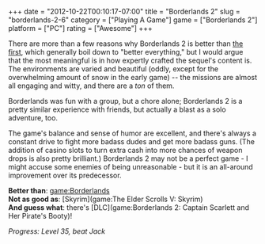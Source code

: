 +++
date = "2012-10-22T00:10:17-07:00"
title = "Borderlands 2"
slug = "borderlands-2-6"
category = ["Playing A Game"]
game = ["Borderlands 2"]
platform = ["PC"]
rating = ["Awesome"]
+++

There are more than a few reasons why Borderlands 2 is better than [the first](game:Borderlands), which generally boil down to "better everything," but I would argue that the most meaningful is in how expertly crafted the sequel's content is.  The environments are varied and beautiful (oddly, except for the overwhelming amount of snow in the early game) -- the missions are almost all engaging and witty, and there are a <i>ton</i> of them.

Borderlands was fun with a group, but a chore alone; Borderlands 2 is a pretty similar experience with friends, but actually a blast as a solo adventure, too.

The game's balance and sense of humor are excellent, and there's always a constant drive to fight more badass dudes and get more badass guns.  (The addition of casino slots to turn extra cash into more chances of weapon drops is also pretty brilliant.)  Borderlands 2 may not be a perfect game - I might accuse some enemies of being unreasonable - but it is an all-around improvement over its predecessor.

<b>Better than</b>: <game:Borderlands>  
<b>Not as good as</b>: [Skyrim](game:The Elder Scrolls V: Skyrim)  
<b>And guess what</b>: there's [DLC](game:Borderlands 2: Captain Scarlett and Her Pirate's Booty)!

<i>Progress: Level 35, beat Jack</i>